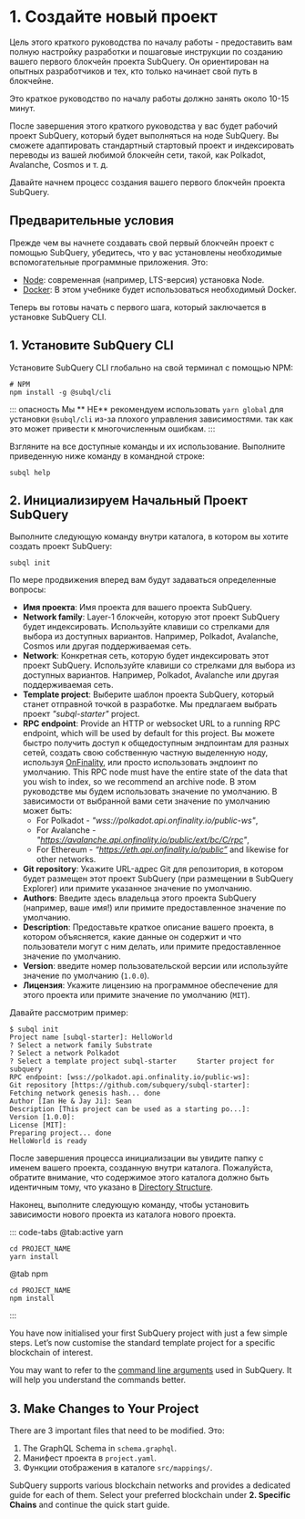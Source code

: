 # 1. Создайте новый проект

Цель этого краткого руководства по началу работы - предоставить вам полную настройку разработки и пошаговые инструкции по созданию вашего первого блокчейн проекта SubQuery. Он ориентирован на опытных разработчиков и тех, кто только начинает свой путь в блокчейне.

Это краткое руководство по началу работы должно занять около 10-15 минут.

После завершения этого краткого руководства у вас будет рабочий проект SubQuery, который будет выполняться на ноде SubQuery. Вы сможете адаптировать стандартный стартовый проект и индексировать переводы из вашей любимой блокчейн сети, такой, как Polkadot, Avalanche, Cosmos и т. д.

Давайте начнем процесс создания вашего первого блокчейн проекта SubQuery.

## Предварительные условия

Прежде чем вы начнете создавать свой первый блокчейн проект с помощью SubQuery, убедитесь, что у вас установлены необходимые вспомогательные программные приложения. Это:

- [Node](https://nodejs.org/en/): современная (например, LTS-версия) установка Node.
- [Docker](https://docker.com/): В этом учебнике будет использоваться необходимый Docker.

Теперь вы готовы начать с первого шага, который заключается в установке SubQuery CLI.

## 1. Установите SubQuery CLI

Установите SubQuery CLI глобально на свой терминал с помощью NPM:

```shell
# NPM
npm install -g @subql/cli
```

::: опасность Мы ** НЕ** рекомендуем использовать `yarn global` для установки `@subql/cli` из-за плохого управления зависимостями. так как это может привести к многочисленным ошибкам. :::

Взгляните на все доступные команды и их использование. Выполните приведенную ниже команду в командной строке:

```shell
subql help
```

## 2. Инициализируем Начальный Проект SubQuery

Выполните следующую команду внутри каталога, в котором вы хотите создать проект SubQuery:

```shell
subql init
```

По мере продвижения вперед вам будут задаваться определенные вопросы:

- **Имя проекта**: Имя проекта для вашего проекта SubQuery.
- **Network family**: Layer-1 блокчейн, которую этот проект SubQuery будет индексировать. Используйте клавиши со стрелками для выбора из доступных вариантов. Например, Polkadot, Avalanche, Cosmos или другая поддерживаемая сеть.
- **Network**: Конкретная сеть, которую будет индексировать этот проект SubQuery. Используйте клавиши со стрелками для выбора из доступных вариантов. Например, Polkadot, Avalanche или другая поддерживаемая сеть.
- **Template project**: Выберите шаблон проекта SubQuery, который станет отправной точкой в разработке. Мы предлагаем выбрать проект _"subql-starter"_ project.
- **RPC endpoint**: Provide an HTTP or websocket URL to a running RPC endpoint, which will be used by default for this project. Вы можете быстро получить доступ к общедоступным эндпоинтам для разных сетей, создать свою собственную частную выделенную ноду, используя [OnFinality](https://app.onfinality.io), или просто использовать эндпоинт по умолчанию. This RPC node must have the entire state of the data that you wish to index, so we recommend an archive node. В этом руководстве мы будем использовать значение по умолчанию. В зависимости от выбранной вами сети значение по умолчанию может быть:
  - For Polkadot - _"wss://polkadot.api.onfinality.io/public-ws"_,
  - For Avalanche - _"https://avalanche.api.onfinality.io/public/ext/bc/C/rpc"_,
  - For Ethereum - _“https://eth.api.onfinality.io/public”_ and likewise for other networks.
- **Git repository**: Укажите URL-адрес Git для репозитория, в котором будет размещен этот проект SubQuery (при размещении в SubQuery Explorer) или примите указанное значение по умолчанию.
- **Authors**: Введите здесь владельца этого проекта SubQuery (например, ваше имя!) или примите предоставленное значение по умолчанию.
- **Description**: Предоставьте краткое описание вашего проекта, в котором объясняется, какие данные он содержит и что пользователи могут с ним делать, или примите предоставленное значение по умолчанию.
- **Version**: введите номер пользовательской версии или используйте значение по умолчанию (`1.0.0`).
- **Лицензия**: Укажите лицензию на программное обеспечение для этого проекта или примите значение по умолчанию (`MIT`).

Давайте рассмотрим пример:

```shell
$ subql init
Project name [subql-starter]: HelloWorld
? Select a network family Substrate
? Select a network Polkadot
? Select a template project subql-starter     Starter project for subquery
RPC endpoint: [wss://polkadot.api.onfinality.io/public-ws]:
Git repository [https://github.com/subquery/subql-starter]:
Fetching network genesis hash... done
Author [Ian He & Jay Ji]: Sean
Description [This project can be used as a starting po...]:
Version [1.0.0]:
License [MIT]:
Preparing project... done
HelloWorld is ready
```

После завершения процесса инициализации вы увидите папку с именем вашего проекта, созданную внутри каталога. Пожалуйста, обратите внимание, что содержимое этого каталога должно быть идентичным тому, что указано в [Directory Structure](../build/introduction.md#directory-structure).

Наконец, выполните следующую команду, чтобы установить зависимости нового проекта из каталога нового проекта.

::: code-tabs @tab:active yarn

```shell
cd PROJECT_NAME
yarn install
```

@tab npm

```shell
cd PROJECT_NAME
npm install
```

:::

You have now initialised your first SubQuery project with just a few simple steps. Let’s now customise the standard template project for a specific blockchain of interest.

You may want to refer to the [command line arguments](../run_publish/references.md) used in SubQuery. It will help you understand the commands better.

## 3. Make Changes to Your Project

There are 3 important files that need to be modified. Это:

1. The GraphQL Schema in `schema.graphql`.
2. Манифест проекта в `project.yaml`.
3. Функции отображения в каталоге `src/mappings/`.

SubQuery supports various blockchain networks and provides a dedicated guide for each of them. Select your preferred blockchain under **2. Specific Chains** and continue the quick start guide.
